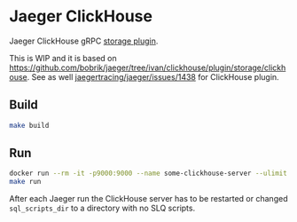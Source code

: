 # Jaeger ClickHouse

Jaeger ClickHouse gRPC [storage plugin](https://github.com/jaegertracing/jaeger/tree/master/plugin/storage/grpc).

This is WIP and it is based on https://github.com/bobrik/jaeger/tree/ivan/clickhouse/plugin/storage/clickhouse. 
See as well [jaegertracing/jaeger/issues/1438](https://github.com/jaegertracing/jaeger/issues/1438) for ClickHouse plugin.

## Build

```bash
make build
```

## Run 

```bash
docker run --rm -it -p9000:9000 --name some-clickhouse-server --ulimit nofile=262144:262144 yandex/clickhouse-server:21
make run
```

After each Jaeger run the ClickHouse server has to be restarted or changed `sql_scripts_dir` to a directory with no SLQ scripts.
